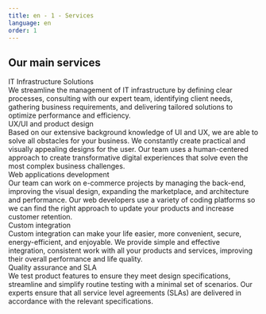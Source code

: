 ```yaml
---
title: en - 1 - Services
language: en
order: 1
---
```

<a id="services"></a>
<div class="title-block center"><h2>Our main services</h2></div>

<div class="content-block">
<div class="services-list center">

<div class="serv">
<div class="serv-icon"><i class="fa fa-line-chart fa-3x"></i></div>
<div class="serv-title">IT Infrastructure Solutions</div>
<div class="serv-text">We streamline the management of IT infrastructure by defining clear processes, consulting with our expert team, identifying client needs, gathering business requirements, and delivering tailored solutions to optimize performance and efficiency.</div>
</div>

<div class="serv">
<div class="serv-icon"><i class="fa fa-object-group fa-3x"></i></div>
<div class="serv-title">UX/UI and product design</div>
<div class="serv-text">Based on our extensive background knowledge of UI and UX, we are able to solve all obstacles for your business. We constantly create practical and visually appealing designs for the user. Our team uses a human-centered approach to create transformative digital experiences that solve even the most complex business challenges.</div>
</div>

<div class="serv">
<div class="serv-icon"><i class="fa fa-television fa-3x"></i></div>
<div class="serv-title">Web applications development</div>
<div class="serv-text">Our team can work on e-commerce projects by managing the back-end, improving the visual design, expanding the marketplace, and architecture and performance. Our web developers use a variety of coding platforms so we can find the right approach to update your products and increase customer retention.</div>
</div>

<div class="serv">
<div class="serv-icon"><i class="fa fa-cogs fa-3x"></i></div>
<div class="serv-title">Custom integration</div>
<div class="serv-text">Custom integration can make your life easier, more convenient, secure, energy-efficient, and enjoyable. We provide simple and effective integration, consistent work with all your products and services, improving their overall performance and life quality.</div>
</div>

<div class="serv">
<div class="serv-icon"><i class="fa fa-diamond fa-3x"></i></div>
<div class="serv-title">Quality assurance and SLA</div>
<div class="serv-text">We test product features to ensure they meet design specifications, streamline and simplify routine testing with a minimal set of scenarios. Our experts ensure that all service level agreements (SLAs) are delivered in accordance with the relevant specifications.</div>
</div>

</div>
</div>

